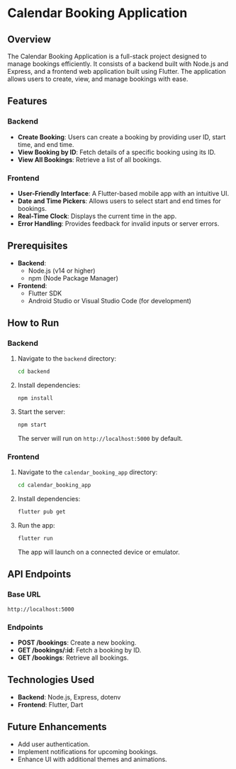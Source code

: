 # Calendar Booking Application

## Overview
The Calendar Booking Application is a full-stack project designed to manage bookings efficiently. It consists of a backend built with Node.js and Express, and a frontend web application built using Flutter. The application allows users to create, view, and manage bookings with ease.

## Features
### Backend
- **Create Booking**: Users can create a booking by providing user ID, start time, and end time.
- **View Booking by ID**: Fetch details of a specific booking using its ID.
- **View All Bookings**: Retrieve a list of all bookings.

### Frontend
- **User-Friendly Interface**: A Flutter-based mobile app with an intuitive UI.
- **Date and Time Pickers**: Allows users to select start and end times for bookings.
- **Real-Time Clock**: Displays the current time in the app.
- **Error Handling**: Provides feedback for invalid inputs or server errors.

## Prerequisites
- **Backend**:
  - Node.js (v14 or higher)
  - npm (Node Package Manager)
- **Frontend**:
  - Flutter SDK
  - Android Studio or Visual Studio Code (for development)

## How to Run
### Backend
1. Navigate to the `backend` directory:
   ```bash
   cd backend
   ```
2. Install dependencies:
   ```bash
   npm install
   ```
3. Start the server:
   ```bash
   npm start
   ```
   The server will run on `http://localhost:5000` by default.

### Frontend
1. Navigate to the `calendar_booking_app` directory:
   ```bash
   cd calendar_booking_app
   ```
2. Install dependencies:
   ```bash
   flutter pub get
   ```
3. Run the app:
   ```bash
   flutter run
   ```
   The app will launch on a connected device or emulator.

## API Endpoints
### Base URL
`http://localhost:5000`

### Endpoints
- **POST /bookings**: Create a new booking.
- **GET /bookings/:id**: Fetch a booking by ID.
- **GET /bookings**: Retrieve all bookings.

## Technologies Used
- **Backend**: Node.js, Express, dotenv
- **Frontend**: Flutter, Dart

## Future Enhancements
- Add user authentication.
- Implement notifications for upcoming bookings.
- Enhance UI with additional themes and animations.

